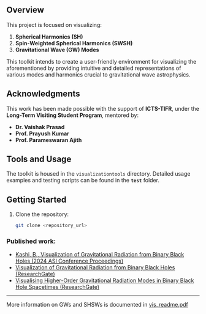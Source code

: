 ## Overview

This project is focused on visualizing:
1. **Spherical Harmonics (SH)**
2. **Spin-Weighted Spherical Harmonics (SWSH)**
3. **Gravitational Wave (GW) Modes**

This toolkit intends to create a user-friendly environment for visualizing the aforementioned by providing intuitive and detailed representations of various modes and harmonics crucial to gravitational wave astrophysics.


## Acknowledgments

This work has been made possible with the support of **ICTS-TIFR**, under the **Long-Term Visiting Student Program**, mentored by:
- **Dr. Vaishak Prasad**
- **Prof. Prayush Kumar**
- **Prof. Parameswaran Ajith**

## Tools and Usage

The toolkit is housed in the `visualizationtools` directory. Detailed usage examples and testing scripts can be found in the **`test`** folder.

## Getting Started

1. Clone the repository:
   ```bash
   git clone <repository_url>

### Published work:
- [Kashi, B., Visualization of Gravitational Radiation from Binary Black Holes (2024 ASI Conference Proceedings)](https://ui.adsabs.harvard.edu/abs/2024asi..confP.154K/abstract)
- [Visualization of Gravitational Radiation from Binary Black Holes (ResearchGate)](https://www.researchgate.net/publication/376198772_Visualization_of_Gravitational_Radiation_from_Binary_Black_Holes)
- [Visualising Higher-Order Gravitational Radiation Modes in Binary Black Hole Spacetimes (ResearchGate)](https://www.researchgate.net/publication/378241608_Visualising_Higher_Order_Gravitational_Radiation_Modes_in_Binary_Black_Hole_Spacetimes)

---
More information on GWs and SHSWs is documented in [vis_readme.pdf](https://github.com/user-attachments/files/18247007/vis_readme.pdf)
